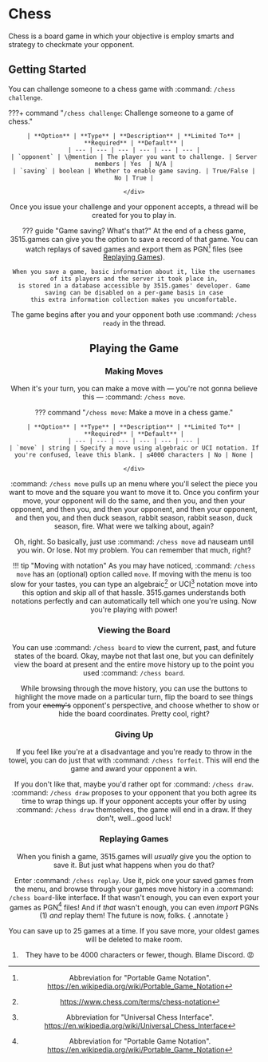# Chess

Chess is a board game in which your objective is employ smarts and strategy to checkmate your opponent.

## Getting Started

You can challenge someone to a chess game with :command: `/chess challenge`.

???+ command "`/chess challenge`: Challenge someone to a game of chess."
    <div style="text-align:center">

    | **Option** | **Type** | **Description** | **Limited To** | **Required** | **Default** |
    | --- | --- | --- | --- | --- | --- |
    | `opponent` | \@mention | The player you want to challenge. | Server members | Yes  | N/A |
    | `saving` | boolean | Whether to enable game saving. | True/False | No | True |

    </div>

Once you issue your challenge and your opponent accepts, a thread will be created for you to play in.

??? guide "Game saving? What's that?"
    At the end of a chess game, 3515.games can give you the option to save a record of that game. You can watch replays
    of saved games and export them as PGN[^1] files (see [Replaying Games](#replaying-games)).

    When you save a game, basic information about it, like the usernames of its players and the server it took place in,
    is stored in a database accessible by 3515.games' developer. Game saving can be disabled on a per-game basis in case
    this extra information collection makes you uncomfortable.

The game begins after you and your opponent both use :command: `/chess ready` in the thread.

## Playing the Game

### Making Moves

When it's your turn, you can make a move with — you're not gonna believe this — :command: `/chess move`.

??? command "`/chess move`: Make a move in a chess game."
    <div style="text-align:center">

    | **Option** | **Type** | **Description** | **Limited To** | **Required** | **Default** |
    | --- | --- | --- | --- | --- | --- |
    | `move` | string | Specify a move using algebraic or UCI notation. If you're confused, leave this blank. | ≤4000 characters | No | None |

    </div>


:command: `/chess move` pulls up an menu where you'll select the piece you want to move and the square you want to move
it to. Once you confirm your move, your opponent will do the same, and then you, and then your opponent, and then you,
and then your opponent, and then your opponent, and then you, and then duck season, rabbit season, rabbit season, 
duck season, fire. What were we talking about, again?

Oh, right. So basically, just use :command: `/chess move` ad nauseam until you win. Or lose. Not my problem. You can
remember that much, right?

!!! tip "Moving with notation"
    As you may have noticed, :command: `/chess move` has an (optional) option called `move`. If moving with the menu is
    too slow for your tastes, you can type an algebraic[^2] or UCI[^3] notation move into this option and skip all of
    that hassle. 3515.games understands both notations perfectly and can automatically tell which one you're using.
    Now you're playing with power!

### Viewing the Board

You can use :command: `/chess board` to view the current, past, and future states of the board. Okay, maybe not that
last one, but you can definitely view the board at present and the entire move history up to the point you used
:command: `/chess board`.

While browsing through the move history, you can use the buttons to highlight the move made on a particular turn, flip
the board to see things from your ~~enemy's~~ opponent's perspective, and choose whether to show or hide the board
coordinates. Pretty cool, right?

### Giving Up

If you feel like you're at a disadvantage and you're ready to throw in the towel, you can do just that with
:command: `/chess forfeit`. This will end the game and award your opponent a win.

If you don't like that, maybe you'd rather opt for :command: `/chess draw`. :command: `/chess draw` proposes to your
opponent that you both agree its time to wrap things up. If your opponent accepts your offer by using :command:
`/chess draw` themselves, the game will end in a draw. If they don't, well...good luck!

### Replaying Games

When you finish a game, 3515.games will *usually* give you the option to save it. But just what happens when you 
do that?

Enter :command: `/chess replay`. Use it, pick one your saved games from the menu, and browse through your games move
history in a :command: `/chess board`-like interface. If that wasn't enough, you can even export your games as PGN[^1] 
files! And if *that* wasn't enough, you can even *import* PGNs (1) *and* replay them! The future is now, folks.
{ .annotate }

You can save up to 25 games at a time. If you save more, your oldest games will be deleted to make room.

1. They have to be 4000 characters or fewer, though. Blame Discord. 😡


[^1]: Abbreviation for "Portable Game Notation". https://en.wikipedia.org/wiki/Portable_Game_Notation
[^2]: https://www.chess.com/terms/chess-notation
[^3]: Abbreviation for "Universal Chess Interface". https://en.wikipedia.org/wiki/Universal_Chess_Interface